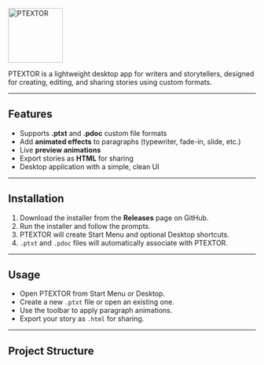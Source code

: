 <img width="111" height="111" alt="PTEXTOR" src="https://github.com/user-attachments/assets/527cd015-3f05-4db8-9100-50c2282f5e5c" />
         


PTEXTOR is a lightweight desktop app for writers and storytellers, designed for creating, editing, and sharing stories using custom formats.  

---

## **Features**

- Supports **.ptxt** and **.pdoc** custom file formats  
- Add **animated effects** to paragraphs (typewriter, fade-in, slide, etc.)  
- Live **preview animations**  
- Export stories as **HTML** for sharing  
- Desktop application with a simple, clean UI  

---

## **Installation**

1. Download the installer from the **Releases** page on GitHub.  
2. Run the installer and follow the prompts.  
3. PTEXTOR will create Start Menu and optional Desktop shortcuts.  
4. `.ptxt` and `.pdoc` files will automatically associate with PTEXTOR.  

---

## **Usage**

- Open PTEXTOR from Start Menu or Desktop.  
- Create a new `.ptxt` file or open an existing one.  
- Use the toolbar to apply paragraph animations.  
- Export your story as `.html` for sharing.  

---

## **Project Structure**

